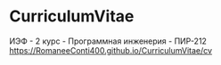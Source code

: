 # CurriculumVitae
ИЭФ - 2 курс - Программная инженерия - ПИР-212
https://RomaneeConti400.github.io/CurriculumVitae/cv
